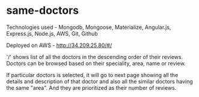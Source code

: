 # same-doctors


Technologies used - Mongodb, Mongoose, Materialize,  Angular.js, Express.js, Node.js, AWS, Git, Github

Deployed on AWS -  http://34.209.25.80/#/

'/' shows list of all the doctors in the descending order of their reviews.
Doctors can be browsed based on their speciality, area, name or review.

If particular doctors is selected, it will go to next page showing all the details and description of that doctor and 
also all the similar doctors having the same "area". And they are prioritized as their number of reviews.
